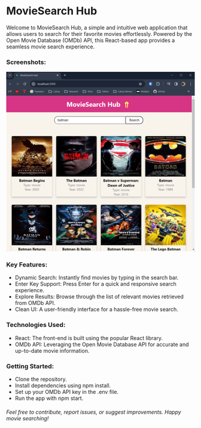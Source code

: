 # MovieSearch Hub

Welcome to MovieSearch Hub, a simple and intuitive web application that allows users to search for their favorite movies effortlessly. Powered by the Open Movie Database (OMDb) API, this React-based app provides a seamless movie search experience.

### Screenshots:
![alt text](https://github.com/ChamodP/simple-react-movie-app/blob/258ff0546ba9bdb7c65c36bc1659058d716e5179/Screenshot%202024-01-10%20012541.png?raw=true)

### Key Features:

- Dynamic Search: Instantly find movies by typing in the search bar.
- Enter Key Support: Press Enter for a quick and responsive search experience.
- Explore Results: Browse through the list of relevant movies retrieved from OMDb API.
- Clean UI: A user-friendly interface for a hassle-free movie search.

### Technologies Used:

- React: The front-end is built using the popular React library.
- OMDb API: Leveraging the Open Movie Database API for accurate and up-to-date movie information.

### Getting Started:

- Clone the repository.
- Install dependencies using npm install.
- Set up your OMDb API key in the .env file.
- Run the app with npm start.

###### Feel free to contribute, report issues, or suggest improvements. Happy movie searching!
